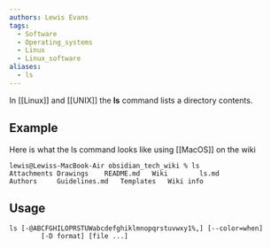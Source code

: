 ```yaml
---
authors: Lewis Evans
tags:
  - Software
  - Operating_systems
  - Linux
  - Linux_software
aliases:
  - ls
---
```

In [[Linux]] and [[UNIX]] the **ls** command lists a directory contents. 
## Example
Here is what the ls command looks like using [[MacOS]] on the wiki
```
lewis@Lewiss-MacBook-Air obsidian_tech_wiki % ls
Attachments	Drawings	README.md	Wiki		ls.md
Authors		Guidelines.md	Templates	Wiki info
```

## Usage
```
ls [-@ABCFGHILOPRSTUWabcdefghiklmnopqrstuvwxy1%,] [--color=when]
        [-D format] [file ...]
```